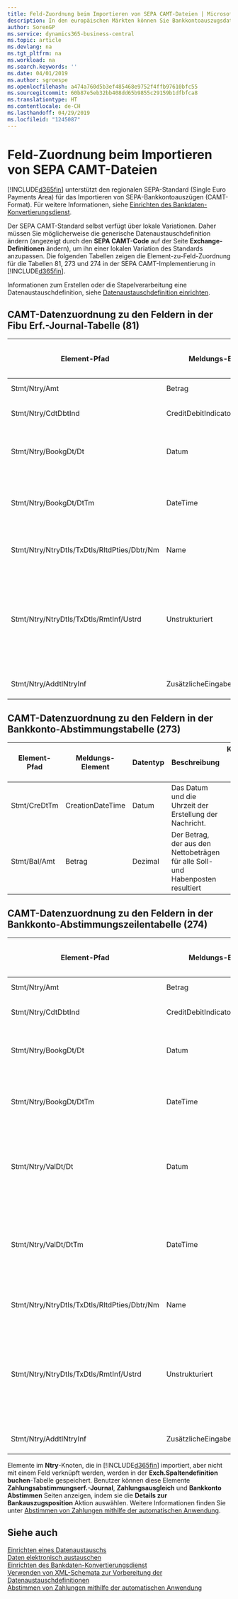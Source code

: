 ```yaml
---
title: Feld-Zuordnung beim Importieren von SEPA CAMT-Dateien | Microsoft Docs
description: In den europäischen Märkten können Sie Bankkontoauszugsdateien in den regionalen SEPA-Standards (einzelner Eurozahlungs-Bereich) importieren.
author: SorenGP
ms.service: dynamics365-business-central
ms.topic: article
ms.devlang: na
ms.tgt_pltfrm: na
ms.workload: na
ms.search.keywords: ''
ms.date: 04/01/2019
ms.author: sgroespe
ms.openlocfilehash: a474a760d5b3ef485468e9752f4ffb97610bfc55
ms.sourcegitcommit: 60b87e5eb32bb408dd65b9855c29159b1dfbfca8
ms.translationtype: HT
ms.contentlocale: de-CH
ms.lasthandoff: 04/29/2019
ms.locfileid: "1245087"
---
```

# <a name="field-mapping-when-importing-sepa-camt-files"></a>Feld-Zuordnung beim Importieren von SEPA CAMT-Dateien
[!INCLUDE[d365fin](includes/d365fin_md.md)] unterstützt den regionalen SEPA-Standard (Single Euro Payments Area) für das Importieren von SEPA-Bankkontoauszügen (CAMT-Format). Für weitere Informationen, siehe [Einrichten des Bankdaten-Konvertierungsdienst](bank-how-setup-bank-data-conversion-service.md).  

 Der SEPA CAMT-Standard selbst verfügt über lokale Variationen. Daher müssen Sie möglicherweise die generische Datenaustauschdefinition ändern (angezeigt durch den **SEPA CAMT-Code** auf der Seite **Exchange-Definitionen** ändern), um ihn einer lokalen Variation des Standards anzupassen. Die folgenden Tabellen zeigen die Element-zu-Feld-Zuordnung für die Tabellen 81, 273 und 274 in der SEPA CAMT-Implementierung in [!INCLUDE[d365fin](includes/d365fin_md.md)].  

 Informationen zum Erstellen oder die Stapelverarbeitung eine Datenaustauschdefinition, siehe [Datenaustauschdefinition einrichten](across-how-to-set-up-data-exchange-definitions.md).  

## <a name="camt-data-mapping-to-fields-in-the-general-journal-table-81"></a>CAMT-Datenzuordnung zu den Feldern in der Fibu Erf.-Journal-Tabelle (81)  

|Element-Pfad|Meldungs-Element|Datentyp|Beschreibung|Kennzeichen mit negativem Zeichen|Feldnr.|Feldname|  
|------------------|---------------------|---------------|-----------------|-------------------------------|---------------|----------------|  
|Stmt/Ntry/Amt|Betrag|Dezimal|Der Geldbetrag im Bargeldposten||13|Betrag|  
|Stmt/Ntry/CdtDbtInd|CreditDebitIndicator|Text|Gibt an, ob der Posten ein Habenbetrag oder ein Sollposten ist|DBIT|13|Betrag|  
|Stmt/Ntry/BookgDt/Dt|Datum|Datum|Das Datum der Buchung eines Postens auf einem Konto oder in den Büchern des Buchhaltungsservices.||5|Buchungsdatum|  
|Stmt/Ntry/BookgDt/DtTm|DateTime|DateTime|Das Datum und die Uhrzeit der Buchung eines Postens auf einem Konto oder in den Büchern des Buchhaltungsservices.||5|Buchungsdatum|  
|Stmt/Ntry/NtryDtls/TxDtls/RltdPties/Dbtr/Nm|Name|Text|Der Name der Partei, die einen Geldbetrag an das (wesentlichen) schuldet können||1221|Informationen Zahlender|  
|Stmt/Ntry/NtryDtls/TxDtls/RmtInf/Ustrd|Unstrukturiert|Text|Informationen, die angegeben werden, um Abgleichen/Abstimmung eines Postens mit den Artikeln zu aktivieren, die die Zahlung abgleichen soll, wie etwa Handelsrechnungen in einem Debitorensystem, in unstrukturierter Form.||8|Beschreibung|  
|Stmt/Ntry/AddtlNtryInf|ZusätzlicheEingabeInformationen|Text|Zusätzliche Informationen zu der Eingabe||1222|Transaktionsinformationen|  

## <a name="camt-data-mapping-to-fields-in-the-bank-acc-reconciliation-table-273"></a>CAMT-Datenzuordnung zu den Feldern in der Bankkonto-Abstimmungstabelle (273)  

|Element-Pfad|Meldungs-Element|Datentyp|Beschreibung|Kennzeichen mit negativem Zeichen|Feldnr.|Feldname|  
|------------------|---------------------|---------------|-----------------|-------------------------------|---------------|----------------|  
|Stmt/CreDtTm|CreationDateTime|Datum|Das Datum und die Uhrzeit der Erstellung der Nachricht.||3|Auszugsdatum|  
|Stmt/Bal/Amt|Betrag|Dezimal|Der Betrag, der aus den Nettobeträgen für alle Soll- und Habenposten resultiert||4|Auszug Schluss-Saldo|  

## <a name="camt-data-mapping-to-fields-in-the-bank-acc-reconciliation-line-table-274"></a>CAMT-Datenzuordnung zu den Feldern in der Bankkonto-Abstimmungszeilentabelle (274)  

|Element-Pfad|Meldungs-Element|Datentyp|Beschreibung|Kennzeichen mit negativem Zeichen|Feldnr.|Feldname|  
|------------------|---------------------|---------------|-----------------|-------------------------------|---------------|----------------|  
|Stmt/Ntry/Amt|Betrag|Dezimal|Der Geldbetrag im Bargeldposten||7|Auszugsbetrag|  
|Stmt/Ntry/CdtDbtInd|CreditDebitIndicator|Text|Gibt an, ob der Posten ein Habenbetrag oder ein Sollposten ist|DBIT|7|Auszugsbetrag|  
|Stmt/Ntry/BookgDt/Dt|Datum|Datum|Das Datum der Buchung eines Postens auf einem Konto oder in den Büchern des Buchhaltungsservices.||5|Transaktionsdatum|  
|Stmt/Ntry/BookgDt/DtTm|DateTime|DateTime|Das Datum und die Uhrzeit der Buchung eines Postens auf einem Konto oder in den Büchern des Buchhaltungsservices.||5|Transaktionsdatum|  
|Stmt/Ntry/ValDt/Dt|Datum|Datum|Das Datum, an dem Anlagen für den Kontobesitzer im Falle eines Habenpostens verfügbar sind oder oder im Falle eines Sollpostens nicht mehr verfügbar sind.||12|Valutadatum|  
|Stmt/Ntry/ValDt/DtTm|DateTime|DateTime|Das Datum und die Uhrzeit, wenn Anlagen für den Kontobesitzer im Falle eines Habenpostens verfügbar sind oder oder im Falle eines Sollpostens nicht mehr verfügbar sind.||12|Valutadatum|  
|Stmt/Ntry/NtryDtls/TxDtls/RltdPties/Dbtr/Nm|Name|Text|Der Name der Partei, die einen Geldbetrag an das (wesentlichen) schuldet können||15|Informationen Zahlender|  
|Stmt/Ntry/NtryDtls/TxDtls/RmtInf/Ustrd|Unstrukturiert|Text|Informationen, die angegeben werden, um Abgleichen/Abstimmung eines Postens mit den Artikeln zu aktivieren, die die Zahlung abgleichen soll, wie etwa Handelsrechnungen in einem Debitorensystem, in unstrukturierter Form.||6|Beschreibung|  
|Stmt/Ntry/AddtlNtryInf|ZusätzlicheEingabeInformationen|Text|Zusätzliche Informationen zu der Eingabe||16|Transaktionsinformationen|  

 Elemente im **Ntry**-Knoten, die in [!INCLUDE[d365fin](includes/d365fin_md.md)] importiert, aber nicht mit einem Feld verknüpft werden, werden in der **Exch.Spaltendefinition buchen**-Tabelle gespeichert. Benutzer können diese Elemente **Zahlungsabstimmungserf.-Journal**, **Zahlungsausgleich** und **Bankkonto Abstimmen** Seiten anzeigen, indem sie die **Details zur Bankauszugsposition** Aktion auswählen. Weitere Informationen finden Sie unter [Abstimmen von Zahlungen mithilfe der automatischen Anwendung](receivables-how-reconcile-payments-auto-application.md).  
## <a name="see-also"></a>Siehe auch  
[Einrichten eines Datenaustauschs](across-set-up-data-exchange.md)  
[Daten elektronisch austauschen](across-data-exchange.md)  
[Einrichten des Bankdaten-Konvertierungsdienst](bank-how-setup-bank-data-conversion-service.md)   
[Verwenden von XML-Schemata zur Vorbereitung der Datenaustauschdefinitionen](across-how-to-use-xml-schemas-to-prepare-data-exchange-definitions.md)  
[Abstimmen von Zahlungen mithilfe der automatischen Anwendung](receivables-how-reconcile-payments-auto-application.md)  
